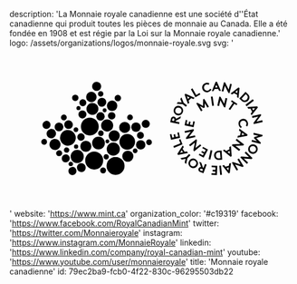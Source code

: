 description: 'La Monnaie royale canadienne est une société d''État canadienne qui produit toutes les pièces de monnaie au Canada. Elle a été fondée en 1908 et est régie par la Loi sur la Monnaie royale canadienne.'
logo: /assets/organizations/logos/monnaie-royale.svg
svg: '<svg xmlns="http://www.w3.org/2000/svg" viewBox="0 0 160 90"><path d="M138.422 50.655l2.55 2.548-.19.66-5-1.227.234-.943 2.784.707-1.65-1.698.14-.66 2.266-.707-2.784-.71.236-.943 5 1.228-.187.66-3.398 1.085zm.426 7.455c-.802 1.367-2.36 1.745-3.633 1.037-1.274-.707-1.747-2.264-.99-3.633.8-1.368 2.357-1.746 3.632-1.038s1.79 2.265.99 3.634zm-3.823-2.217c-.472.85-.14 1.84.708 2.357.85.473 1.888.236 2.358-.613.474-.85.144-1.84-.706-2.358-.85-.426-1.887-.19-2.36.613zm1.274 5.943l-.472.52-4.39-.33 2.407 2.36-.707.707-3.68-3.633.47-.52 4.39.33-2.406-2.36.707-.707 3.68 3.633zm-4.953 4.625l-.614.38-4.2-1.418 1.7 2.88-.85.518-2.643-4.435.613-.378 4.198 1.415-1.697-2.877.85-.52 2.644 4.436zm-7.078-1.84l-.71 5.568-.66.188-3.538-4.342.99-.282.757.943 1.978-.565.142-1.228 1.04-.282zm-1.277 2.454l-1.272.378 1.038 1.272.235-1.65zm-3.82 4.104l-.99.095-.52-5.142.99-.095.52 5.143zm-3.775-.754l.047-1.086-1.557-.046.048-.896 1.556.046.047-1.415-2.17-.095.047-.896 3.16.143-.235 5.142-3.066-.143.047-.897 2.075.14zm-6.56-3.162l.805-2.123.943.33-1.793 4.812-1.746-.66c-.52-.19-.755-.426-.943-.756-.19-.33-.19-.756-.048-1.132.142-.377.426-.66.804-.85.188-.094.378-.094.565-.094l-.99-2.88 1.132.426.943 2.784.33.142zm-1.083.566c-.282-.094-.424-.094-.518-.046a.657.657 0 0 0-.284.328.661.661 0 0 0 0 .426c.048.143.142.235.424.33l.756.284.377-1.04-.755-.282zm-6.134-.85c-1.318-.895-1.603-2.453-.8-3.68.8-1.226 2.358-1.604 3.68-.706 1.32.896 1.604 2.453.8 3.68-.8 1.227-2.358 1.603-3.68.707zm2.407-3.68c-.802-.518-1.84-.282-2.406.522-.518.8-.376 1.886.426 2.406.802.52 1.84.283 2.406-.52.567-.803.425-1.84-.425-2.407zm-4.906-2.12l1.652-1.652.708.708-1.652 1.65-.754 3.255-.803-.803.473-2.076-2.076.474-.802-.803 3.256-.753zm.944-2.172l-5.52 1.038-.378-.566 3.02-4.718.565.85-.66 1.038 1.18 1.698 1.228-.235.566.896zm-2.736-.473l-.755-1.084-.896 1.414 1.65-.33zm-5.05-2.453l-.376-.942 3.963-1.557-.802-2.03.802-.328 1.18 2.925-4.767 1.933zm-.942-5.66l1.038-.236-.33-1.558.85-.188.33 1.556 1.415-.283-.473-2.122.85-.188.66 3.066-5.048 1.085-.662-3.018.85-.188.518 2.075zm39.49-9.53c-.99.14-1.604 1.036-1.463 2.027.095.66.52 1.085.943 1.32l-.47.756c-.662-.377-1.18-1.038-1.322-1.98-.283-1.605.708-2.88 2.17-3.115 1.463-.236 2.783.66 3.067 2.265a2.544 2.544 0 0 1-.425 1.98l-.754-.517c.237-.378.425-.803.33-1.322-.187-.99-1.083-1.604-2.074-1.415zm-1.84 4.528l4.53 3.255-.143.66-5.52 1.038.235-.99 1.227-.236.425-2.027-.99-.71.236-.99zm1.557 2.312l-.283 1.273 1.604-.33-1.32-.943zm1.04 6.464l-.427.565-4.388.234 2.642 2.028-.613.804-4.104-3.162.424-.566 4.39-.235-2.645-2.028.614-.802 4.106 3.16zm-7.362.99l.427 5.568-.613.33-4.343-3.538.898-.473.943.802 1.84-.94-.093-1.23.944-.517zm-.754 2.643l-1.18.613 1.274 1.037-.094-1.65zm-5.755 5.048c-.802.048-1.368-.095-1.793-.378-.66-.424-1.085-1.18-1.18-2.028-.047-.85.284-1.652.897-2.172.377-.33.943-.565 1.745-.613l1.603-.095.33 5.144-1.602.14zm-1.51-1.37c.33.33.756.52 1.37.474l.754-.05-.236-3.396-.755.048c-.613.047-.99.283-1.274.66-.237.33-.33.71-.285 1.133 0 .472.142.896.425 1.13zm-3.538 1.182l-.99-.236 1.13-5.048.993.235-1.133 5.05zm-4.2-2.408l.52-.944-1.415-.755.424-.753 1.417.754.66-1.273-1.934-1.036.424-.755 2.784 1.51-2.453 4.528-2.736-1.462.426-.754 1.887.943zm-4.905-2.218l-.426-.565.85-4.342-2.642 2.075-.613-.754 4.01-3.208.426.566-.848 4.34 2.642-2.076.613.756-4.01 3.208zm-4.436-6.888l-.142-.66 2.69-3.49-3.256.707-.188-.99 5.048-1.085.143.66-2.69 3.49 3.303-.706.19.988-5.097 1.086zm.236-8.54l1.04.236.328-1.557.85.19-.33 1.556 1.415.282.424-2.123.85.187-.66 3.114-5.05-1.038.614-3.02.85.19-.332 1.982zm-6.227-1.32l2.216.472-.188.99-5-1.038.376-1.84c.095-.52.33-.802.613-1.038.33-.236.708-.33 1.13-.236.427.095.757.33.946.66.095.142.188.33.188.567l2.69-1.415-.236 1.18-2.595 1.32-.14.378zm-.66-.992c.046-.283.046-.424-.05-.52s-.187-.188-.33-.235c-.14-.048-.33 0-.424.047-.094.047-.188.19-.283.472l-.188.802 1.084.235.19-.8zm-.144-6.18c.66-1.416 2.22-1.935 3.54-1.32 1.32.612 1.934 2.123 1.273 3.538-.662 1.415-2.22 1.935-3.54 1.32-1.322-.613-1.934-2.076-1.274-3.538zm4.01 1.887c.427-.898 0-1.888-.895-2.266-.895-.425-1.886-.095-2.31.802-.426.896 0 1.887.895 2.265.897.378 1.887.048 2.312-.8zm1.37-5.144l1.84 1.416-.614.802-1.84-1.416-3.303-.283.66-.897 2.123.188-.756-1.98.66-.897 1.228 3.066zm2.358.66l-1.84-5.283.52-.472 5.095 2.313-.756.707-1.133-.52-1.51 1.417.427 1.18-.803.66zm0-2.783l.943-.896-1.51-.66.567 1.556zm1.7-5.426l.85-.52 2.122 3.68 1.888-1.084.424.755-2.735 1.604-2.55-4.435zm7.36-.613c.235.99 1.18 1.557 2.123 1.32.66-.14 1.037-.565 1.226-1.037l.803.425c-.33.66-.943 1.227-1.888 1.462-1.558.377-2.925-.52-3.255-1.935-.33-1.416.47-2.832 2.03-3.21.753-.188 1.46-.046 1.98.284l-.473.802a1.82 1.82 0 0 0-1.32-.236c-.898.236-1.415 1.18-1.227 2.124zm4.387 1.604l2.125-5.19h.707l2.265 5.096h-1.037l-.52-1.132-2.076.047-.472 1.13-.99.048zm1.842-2.03h1.32l-.66-1.51-.66 1.51zm4.953-2.923l.66.188 1.982 3.963.802-3.255.943.237-1.274 5-.662-.187-1.98-3.963-.803 3.255-.943-.236 1.273-5zm3.68 6.37l4.435-3.445.613.33-.566 5.568-.896-.52.143-1.226-1.793-.99-.99.754-.945-.472zm2.64-.898l1.135.613.142-1.65-1.276 1.037zm6.937.99c.613.567.896 1.04.99 1.558.143.755-.094 1.604-.66 2.218-.566.613-1.367.943-2.17.85-.52-.048-1.037-.284-1.65-.85l-1.18-1.085 3.49-3.774 1.18 1.084zm.047 2.03c.047-.472-.143-.896-.566-1.32l-.52-.52-2.31 2.5.52.52c.423.424.895.566 1.366.472.378-.05.756-.237 1.04-.567.282-.33.422-.708.47-1.086zm2.83.99l.614.803-4.06 3.16-.612-.8 4.06-3.162zm-3.018 4.436l5.566-.425.33.613-3.538 4.34-.472-.895.802-.944-.943-1.84-1.227.095-.518-.942zm2.688.707l.613 1.18 1.038-1.274-1.65.094zm4.908 3.208l.142.66-2.642 3.54 3.255-.755.235.99-5 1.133-.144-.66 2.644-3.54-3.257.755-.234-.99 5.002-1.132zm-32.46-4.624l.046-3.585.613-.378 2.643 4.436-.85.52-1.462-2.455-.048 2.36-.613.33-2.075-1.133 1.462 2.453-.85.52-2.64-4.436.612-.33 3.16 1.697zm4.387-5.095l.99-.143.755 5.096-.99.14-.755-5.094zm4.766-.095l.66.14 2.077 3.918.707-3.255.99.236-1.132 5.048-.66-.142-2.076-3.916-.707 3.255-.992-.237 1.133-5.048zM127.81 31.5l-.52.708-1.133-.755-2.406 3.492-.803-.566 2.406-3.493-1.133-.754.52-.708 3.068 2.075zM52.554 63.206a5.056 5.056 0 0 0-5.05-5.05 5.055 5.055 0 0 0-5.047 5.05 5.053 5.053 0 0 0 5.048 5.047c2.784.048 5.05-2.218 5.05-5.047zm6.935-2.03a5.056 5.056 0 0 0-5.05 5.05 5.055 5.055 0 0 0 5.05 5.047 5.053 5.053 0 0 0 5.048-5.047 5.055 5.055 0 0 0-5.05-5.05z"/><circle cx="49.912" cy="53.438" r="3.585"/><circle cx="37.975" cy="60.94" r="3.68"/><path d="M66.047 57.12a4.38 4.38 0 0 0 4.388-4.388 4.38 4.38 0 0 0-4.388-4.39 4.379 4.379 0 0 0-4.388 4.39 4.379 4.379 0 0 0 4.387 4.387z"/><circle cx="58.215" cy="56.789" r="3.68"/><circle cx="54.771" cy="43.578" r="3.397"/><circle cx="42.834" cy="55.232" r="3.114"/><circle cx="70.954" cy="44.522" r="2.642"/><circle cx="51.043" cy="38.482" r="2.359"/><ellipse cx="52.506" cy="68.726" rx="1.651" ry="1.651"/><path d="M40.145 64.715c-1.368.048-2.406 1.227-2.312 2.595a2.45 2.45 0 0 0 2.454 2.36h.142c1.367-.05 2.405-1.23 2.31-2.596-.047-1.37-1.226-2.406-2.595-2.36z"/><circle cx="73.596" cy="54.429" r="2.642"/><circle cx="58.735" cy="49.381" r="3.114"/><circle cx="66.377" cy="60.798" r="3.114"/><ellipse cx="64.631" cy="44.663" rx="3.114" ry="3.114"/><ellipse cx="76.427" cy="42.681" rx="2.265" ry="2.265"/><ellipse cx="67.604" cy="39.049" rx="1.604" ry="1.604"/><path d="M71.52 49.1c0 1.084.896 1.934 1.935 1.934a1.945 1.945 0 0 0 1.935-1.935 1.943 1.943 0 0 0-1.935-1.936c-1.04 0-1.935.85-1.935 1.935z"/><circle cx="40.098" cy="50.042" r="2.076"/><circle cx="57.319" cy="38.152" r="2.076"/><ellipse cx="40.9" cy="37.397" rx="2.265" ry="2.265"/><path d="M78.267 51.363c-.896 0-1.605.707-1.605 1.604 0 .896.71 1.603 1.605 1.603a1.59 1.59 0 0 0 1.604-1.603 1.59 1.59 0 0 0-1.603-1.604zM37.03 49.38c-.518-1.933-2.264-3.302-4.246-3.302-.377 0-.754.047-1.132.142-1.133.284-2.076 1.038-2.69 2.03a4.394 4.394 0 0 0-.47 3.35c.518 1.934 2.263 3.3 4.245 3.3a4.41 4.41 0 0 0 4.292-5.52zm-12.926 1.322a2.761 2.761 0 0 0 1.604-1.228c.377-.613.472-1.32.283-1.98a2.629 2.629 0 0 0-2.546-1.98c-.236 0-.425.045-.66.093a2.76 2.76 0 0 0-1.605 1.228 2.447 2.447 0 0 0-.284 1.98c.283 1.134 1.32 1.936 2.548 1.936.235.048.424 0 .66-.048zm7.926 5.143c-.142 0-.284 0-.377.048a1.545 1.545 0 0 0-1.085 1.84c.188.66.755 1.085 1.463 1.085.142 0 .284 0 .378-.047a1.546 1.546 0 0 0 1.085-1.84c-.19-.613-.803-1.085-1.463-1.085zM30.803 43.72c.283 1.038 1.227 1.793 2.312 1.793.19 0 .425-.047.613-.094.613-.143 1.132-.567 1.463-1.087.33-.566.425-1.18.236-1.84-.282-1.037-1.226-1.793-2.31-1.793-.19 0-.426.046-.615.094-1.272.33-2.027 1.65-1.697 2.925zm-2.595 12.078c.425-.708.52-1.557.33-2.36a3.127 3.127 0 0 0-3.02-2.31c-.282 0-.518.046-.8.094-.804.19-1.464.707-1.888 1.415-.425.71-.52 1.558-.33 2.358a3.128 3.128 0 0 0 3.02 2.312c.282 0 .518-.046.8-.093a3.14 3.14 0 0 0 1.888-1.416zm-7.455-10.285c.19 0 .378-.047.567-.094a2.182 2.182 0 0 0 1.368-1.04c.283-.52.378-1.132.236-1.698-.236-.99-1.18-1.7-2.17-1.7-.188 0-.377.048-.566.095a2.173 2.173 0 0 0-1.368 1.04 2.372 2.372 0 0 0-.236 1.697c.235 1.038 1.18 1.7 2.17 1.7zm-1.273 5.615c-.142 0-.284 0-.425.046-.424.095-.755.377-.99.755s-.284.803-.19 1.226c.19.708.803 1.227 1.558 1.227.14 0 .283 0 .424-.047a1.603 1.603 0 0 0 1.132-1.98 1.523 1.523 0 0 0-1.51-1.228zm36.046 10.708c.188-.33.235-.706.14-1.084a1.457 1.457 0 0 0-1.415-1.084c-.14 0-.235 0-.376.045-.755.19-1.227.99-1.038 1.793.19.66.755 1.087 1.416 1.087.142 0 .236 0 .377-.048.377-.095.707-.378.896-.71zm-5.614-14.72c-.19.378-.283.755-.142 1.18a1.56 1.56 0 0 0 1.51 1.18c.142 0 .284 0 .378-.047.424-.095.755-.378.943-.708.19-.378.284-.756.142-1.18a1.557 1.557 0 0 0-1.51-1.18c-.14 0-.282 0-.376.046-.426.096-.755.33-.944.71zm-22.128-.282c.188 0 .424-.048.613-.096.613-.14 1.133-.565 1.462-1.132a2.3 2.3 0 0 0 .235-1.84c-.283-1.085-1.226-1.793-2.36-1.793-.188 0-.424.047-.612.095-.613.14-1.132.565-1.463 1.132-.33.566-.424 1.227-.236 1.84.284 1.085 1.274 1.794 2.36 1.794zm5.945 14.578c-.237-.99-1.134-1.65-2.17-1.65-.19 0-.378.047-.567.094-.566.14-1.084.52-1.368 1.037a2.372 2.372 0 0 0-.236 1.7c.235.99 1.13 1.65 2.17 1.65.187 0 .376-.048.565-.094a2.301 2.301 0 0 0 1.604-2.738zm-3.257-20.665c.142 0 .283 0 .425-.046.425-.093.755-.377.99-.754.237-.377.284-.802.19-1.227-.19-.71-.802-1.228-1.557-1.228-.14 0-.282 0-.424.047-.424.093-.755.376-.99.754-.236.377-.284.802-.19 1.226.188.71.802 1.227 1.557 1.227zm-.99 17.93c-.19-.71-.85-1.18-1.605-1.18-.142 0-.33 0-.472.047-.896.235-1.462 1.18-1.18 2.028.19.707.85 1.18 1.605 1.18.142 0 .33 0 .473-.048a1.646 1.646 0 0 0 1.18-2.028z"/><ellipse cx="51.138" cy="25.885" rx="1.51" ry="1.557"/><circle cx="38.682" cy="33.859" r="1.132"/><circle cx="37.267" cy="45.937" r="1.321"/><circle cx="37.361" cy="55.421" r="1.18"/><path d="M34.342 63.866c-.33 0-.66.14-.896.424-.236.235-.33.565-.33.896a1.25 1.25 0 0 0 1.273 1.18h.046c.33 0 .66-.14.896-.424.236-.236.33-.565.33-.896-.046-.66-.613-1.18-1.32-1.18zm20.57-10.333c.567 0 1.086-.473 1.086-1.086 0-.565-.47-1.084-1.085-1.084-.566 0-1.085.472-1.085 1.084 0 .568.47 1.086 1.085 1.086zm15.57 2.925c-.755 0-1.32.613-1.32 1.32 0 .755.612 1.32 1.32 1.32.755 0 1.32-.612 1.32-1.32.05-.707-.565-1.32-1.32-1.32zm-20.43-12.266c0-1.322-.52-2.595-1.46-3.54a5.011 5.011 0 0 0-3.54-1.46 5.006 5.006 0 0 0-3.54 1.46 5.012 5.012 0 0 0 .001 7.08 5.002 5.002 0 0 0 3.54 1.46c1.32 0 2.593-.518 3.538-1.46a5.007 5.007 0 0 0 1.463-3.54zm-4.15-13.636c.802 0 1.556-.33 2.075-.85.566-.566.85-1.32.85-2.076 0-.802-.33-1.51-.85-2.076a2.96 2.96 0 0 0-4.151 0 2.964 2.964 0 0 0 0 4.153c.566.52 1.32.85 2.076.85zm11.653 4.954a2.96 2.96 0 0 0 2.076-.85 3.02 3.02 0 0 0 0-4.2 2.927 2.927 0 0 0-2.075-.848 2.96 2.96 0 0 0-2.077.85 3.022 3.022 0 0 0 0 4.2 2.935 2.935 0 0 0 2.077.848zM36.843 67.357c-.425-.426-1.04-.613-1.65-.566-.615.05-1.18.284-1.56.755a2.158 2.158 0 0 0-.564 1.65c.046.615.282 1.182.753 1.56.424.376.944.565 1.51.565h.094c.613-.048 1.18-.283 1.557-.756.424-.47.613-1.036.566-1.65 0-.613-.283-1.18-.707-1.557zm9.672-36.424c-.897 0-1.746.33-2.36.99-.612.66-.99 1.464-.99 2.36 0 .897.33 1.746.99 2.36.614.612 1.463.99 2.36.99.896 0 1.746-.33 2.36-.99.612-.614.99-1.463.99-2.36 0-.896-.33-1.746-.99-2.36a3.37 3.37 0 0 0-2.36-.99zm2.36-6.7c.66 0 1.32-.282 1.792-.754.99-.992.99-2.596 0-3.634-.472-.472-1.133-.755-1.793-.755a2.582 2.582 0 0 0-2.547 2.549c0 .66.283 1.32.755 1.792.472.566 1.086.802 1.794.802zM36.89 29.897a1.791 1.791 0 1 0 0-3.586 1.793 1.793 0 1 0 0 3.587zm4.246 2.877c.52 0 1.038-.19 1.368-.566.755-.755.755-1.98 0-2.784a1.888 1.888 0 0 0-1.368-.566c-.52 0-.99.188-1.368.566-.755.755-.755 1.982 0 2.784.377.377.85.566 1.368.566zm8.917-3.963a2.48 2.48 0 0 0 0 3.54 2.43 2.43 0 0 0 1.746.707c.66 0 1.272-.284 1.745-.755a2.48 2.48 0 0 0 0-3.54 2.43 2.43 0 0 0-1.746-.707c-.662.048-1.275.284-1.747.755zm10.71 1.227c.472 0 .943-.188 1.274-.52a1.794 1.794 0 0 0 0-2.547 1.824 1.824 0 0 0-2.548 0 1.79 1.79 0 0 0 0 2.548c.33.33.8.52 1.273.52z"/><circle cx="53.355" cy="35.085" r="1.085"/></svg>'
website: 'https://www.mint.ca'
organization_color: '#c19319'
facebook: 'https://www.facebook.com/RoyalCanadianMint'
twitter: 'https://twitter.com/Monnaieroyale'
instagram: 'https://www.instagram.com/MonnaieRoyale'
linkedin: 'https://www.linkedin.com/company/royal-canadian-mint'
youtube: 'https://www.youtube.com/user/monnaieroyale'
title: 'Monnaie royale canadienne'
id: 79ec2ba9-fcb0-4f22-830c-96295503db22
